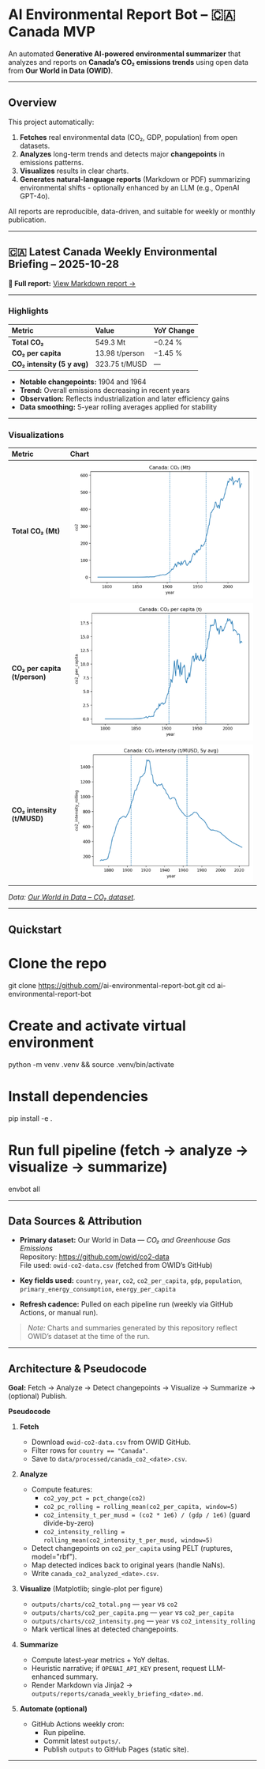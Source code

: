 # AI Environmental Report Bot – 🇨🇦 Canada MVP

An automated **Generative AI-powered environmental summarizer** that analyzes and reports on **Canada’s CO₂ emissions trends** using open data from **Our World in Data (OWID)**.

---

## Overview

This project automatically:
1. **Fetches** real environmental data (CO₂, GDP, population) from open datasets.  
2. **Analyzes** long-term trends and detects major **changepoints** in emissions patterns.  
3. **Visualizes** results in clear charts.  
4. **Generates natural-language reports** (Markdown or PDF) summarizing environmental shifts - optionally enhanced by an LLM (e.g., OpenAI GPT-4o).

All reports are reproducible, data-driven, and suitable for weekly or monthly publication.

---

## 🇨🇦 Latest Canada Weekly Environmental Briefing – 2025-10-28

**📄 Full report:** [View Markdown report →](outputs/reports/canada_weekly_briefing_2025-10-28.md)

---

### Highlights
| Metric | Value | YoY Change |
|:--------|:------|:-----------|
| **Total CO₂** | 549.3 Mt | −0.24 % |
| **CO₂ per capita** | 13.98 t/person | −1.45 % |
| **CO₂ intensity (5 y avg)** | 323.75 t/MUSD | — |

- **Notable changepoints:** 1904 and 1964  
- **Trend:** Overall emissions decreasing in recent years  
- **Observation:** Reflects industrialization and later efficiency gains  
- **Data smoothing:** 5-year rolling averages applied for stability  

---

### Visualizations
| Metric | Chart |
|:-------|:------|
| **Total CO₂ (Mt)** | ![CO₂ total](outputs/charts/co2_total.png) |
| **CO₂ per capita (t/person)** | ![CO₂ per capita](outputs/charts/co2_per_capita.png) |
| **CO₂ intensity (t/MUSD)** | ![CO₂ intensity](outputs/charts/co2_intensity.png) |

*Data: [Our World in Data – CO₂ dataset](https://github.com/owid/co2-data).*

---

## Quickstart

# Clone the repo
git clone https://github.com/<your-username>/ai-environmental-report-bot.git
cd ai-environmental-report-bot

# Create and activate virtual environment
python -m venv .venv && source .venv/bin/activate

# Install dependencies
pip install -e .

# Run full pipeline (fetch → analyze → visualize → summarize)
envbot all

---

## Data Sources & Attribution

- **Primary dataset:** Our World in Data — *CO₂ and Greenhouse Gas Emissions*  
  Repository: https://github.com/owid/co2-data  
  File used: `owid-co2-data.csv` (fetched from OWID’s GitHub)

- **Key fields used:** `country`, `year`, `co2`, `co2_per_capita`, `gdp`, `population`,
  `primary_energy_consumption`, `energy_per_capita`

- **Refresh cadence:** Pulled on each pipeline run (weekly via GitHub Actions, or manual run).

> *Note:* Charts and summaries generated by this repository reflect OWID’s dataset at the time of the run.

---

## Architecture & Pseudocode

**Goal:** Fetch → Analyze → Detect changepoints → Visualize → Summarize → (optional) Publish.

**Pseudocode**
1. **Fetch**
   - Download `owid-co2-data.csv` from OWID GitHub.
   - Filter rows for `country == "Canada"`.
   - Save to `data/processed/canada_co2_<date>.csv`.

2. **Analyze**
   - Compute features:
     - `co2_yoy_pct = pct_change(co2)`
     - `co2_pc_rolling = rolling_mean(co2_per_capita, window=5)`
     - `co2_intensity_t_per_musd = (co2 * 1e6) / (gdp / 1e6)` (guard divide-by-zero)
     - `co2_intensity_rolling = rolling_mean(co2_intensity_t_per_musd, window=5)`
   - Detect changepoints on `co2_per_capita` using PELT (ruptures, model="rbf").
   - Map detected indices back to original years (handle NaNs).
   - Write `canada_co2_analyzed_<date>.csv`.

3. **Visualize** (Matplotlib; single-plot per figure)
   - `outputs/charts/co2_total.png` — `year` vs `co2`
   - `outputs/charts/co2_per_capita.png` — `year` vs `co2_per_capita`
   - `outputs/charts/co2_intensity.png` — `year` vs `co2_intensity_rolling`
   - Mark vertical lines at detected changepoints.

4. **Summarize**
   - Compute latest-year metrics + YoY deltas.
   - Heuristic narrative; if `OPENAI_API_KEY` present, request LLM-enhanced summary.
   - Render Markdown via Jinja2 → `outputs/reports/canada_weekly_briefing_<date>.md`.

5. **Automate (optional)**
   - GitHub Actions weekly cron:
     - Run pipeline.
     - Commit latest `outputs/`.
     - Publish `outputs` to GitHub Pages (static site).
---
